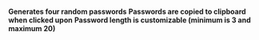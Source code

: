**Generates four random passwords**
**Passwords are copied to clipboard when clicked upon**
**Password length is customizable (minimum is 3 and maximum 20)**
